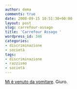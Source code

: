 ```yaml
---
author: dema
comments: true
date: 2008-09-15 10:51:30+00:00
layout: post
slug: carrefour-assago
title: 'Carrefour Assago '
wordpress_id: 346
categories:
- discriminazione
- società
tags:
- discriminazione
- razzismo
- società
---
```


[Mi è venuto da vomitare](http://blackcat.bloggy.biz/archive/3280.html). Giuro.

